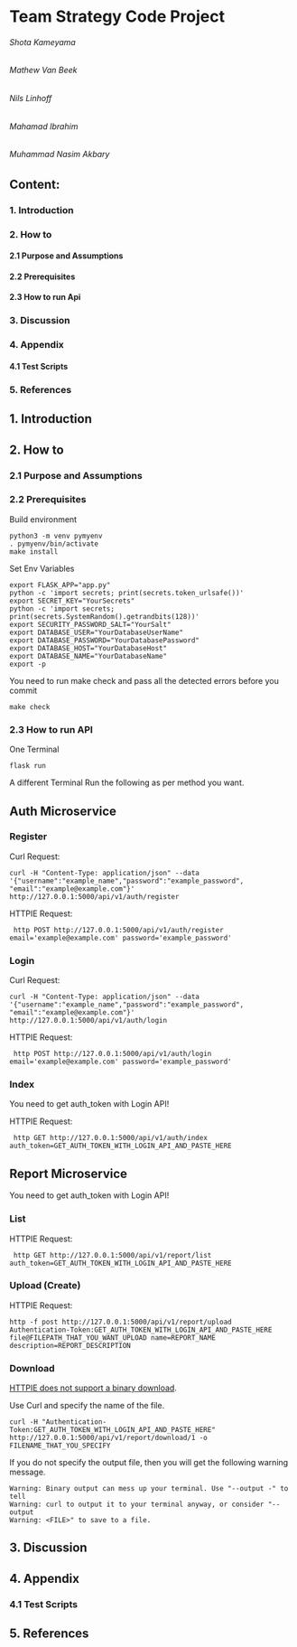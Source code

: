 # Team Strategy Code Project

###### Shota Kameyama
###### Mathew Van Beek
###### Nils Linhoff
###### Mahamad Ibrahim
###### Muhammad Nasim Akbary

## Content:

### 1. Introduction
### 2. How to
#### 2.1 Purpose and Assumptions
#### 2.2 Prerequisites
#### 2.3 How to run Api
### 3. Discussion 
### 4. Appendix
#### 4.1 Test Scripts
### 5. References



## 1. Introduction

## 2. How to

### 2.1 Purpose and Assumptions

### 2.2 Prerequisites


Build environment
```
python3 -m venv pymyenv
. pymyenv/bin/activate
make install
```

Set Env Variables

```
export FLASK_APP="app.py"
python -c 'import secrets; print(secrets.token_urlsafe())'
export SECRET_KEY="YourSecrets"
python -c 'import secrets; print(secrets.SystemRandom().getrandbits(128))'
export SECURITY_PASSWORD_SALT="YourSalt"
export DATABASE_USER="YourDatabaseUserName"
export DATABASE_PASSWORD="YourDatabasePassword"
export DATABASE_HOST="YourDatabaseHost"
export DATABASE_NAME="YourDatabaseName"
export -p
```


You need to run make check and pass all the detected errors before you commit

```
make check
```

### 2.3 How to run API

One Terminal
```
flask run
```

A different Terminal Run the following as per method you want.

## Auth Microservice

### Register

Curl Request:

```
curl -H "Content-Type: application/json" --data '{"username":"example_name","password":"example_password", "email":"example@example.com"}' http://127.0.0.1:5000/api/v1/auth/register
```

HTTPIE Request:

```
 http POST http://127.0.0.1:5000/api/v1/auth/register email='example@example.com' password='example_password'
```


### Login

Curl Request:

```
curl -H "Content-Type: application/json" --data '{"username":"example_name","password":"example_password", "email":"example@example.com"}' http://127.0.0.1:5000/api/v1/auth/login
```

HTTPIE Request: 

```
 http POST http://127.0.0.1:5000/api/v1/auth/login email='example@example.com' password='example_password'
```

### Index

You need to get auth_token with Login API!

HTTPIE Request:

```
 http GET http://127.0.0.1:5000/api/v1/auth/index auth_token=GET_AUTH_TOKEN_WITH_LOGIN_API_AND_PASTE_HERE
```


## Report Microservice

You need to get auth_token with Login API!

### List

HTTPIE Request:

```
 http GET http://127.0.0.1:5000/api/v1/report/list auth_token=GET_AUTH_TOKEN_WITH_LOGIN_API_AND_PASTE_HERE
```

### Upload (Create)

HTTPIE Request:

```
http -f post http://127.0.0.1:5000/api/v1/report/upload Authentication-Token:GET_AUTH_TOKEN_WITH_LOGIN_API_AND_PASTE_HERE file@FILEPATH_THAT_YOU_WANT_UPLOAD name=REPORT_NAME description=REPORT_DESCRIPTION
```

### Download

[HTTPIE does not support a binary download](https://httpie.io/docs/cli/binary-data).

Use Curl and specify the name of the file.

```
curl -H "Authentication-Token:GET_AUTH_TOKEN_WITH_LOGIN_API_AND_PASTE_HERE" http://127.0.0.1:5000/api/v1/report/download/1 -o FILENAME_THAT_YOU_SPECIFY
```

If you do not specify the output file, then you will get the following warning message.

```
Warning: Binary output can mess up your terminal. Use "--output -" to tell 
Warning: curl to output it to your terminal anyway, or consider "--output 
Warning: <FILE>" to save to a file.
```



## 3. Discussion 

## 4. Appendix

### 4.1 Test Scripts

## 5. References
